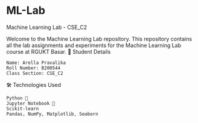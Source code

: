 # ML-Lab
Machine Learning Lab - CSE_C2

Welcome to the Machine Learning Lab repository. This repository contains all the lab assignments and experiments for the Machine Learning Lab course at RGUKT Basar.
📌 Student Details

    Name: Arella Pravalika
    Roll Number: B200544
    Class Section: CSE_C2

🛠️ Technologies Used

    Python 🐍
    Jupyter Notebook 📓
    Scikit-learn
    Pandas, NumPy, Matplotlib, Seaborn
